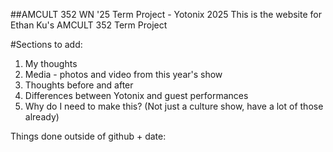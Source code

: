 ##AMCULT 352 WN '25 Term Project - Yotonix 2025
This is the website for Ethan Ku's AMCULT 352 Term Project

#Sections to add:
1) My thoughts
2) Media - photos and video from this year's show
3) Thoughts before and after
4) Differences between Yotonix and guest performances
5) Why do I need to make this? (Not just a culture show, have a lot of those already)

Things done outside of github + date: